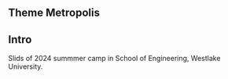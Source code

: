 ## Theme Metropolis

## Intro
Slids of 2024 summmer camp in School of Engineering, Westlake University.
